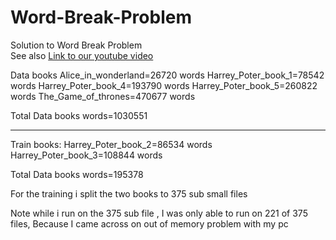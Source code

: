 # Word-Break-Problem
Solution to Word Break Problem<br/>
See also [Link to our youtube video](https://www.youtube.com/watch?v=j9V78UbdzWI/)



Data books
Alice_in_wonderland=26720 words 
Harrey_Poter_book_1=78542 words
Harrey_Poter_book_4=193790 words
Harrey_Poter_book_5=260822 words
The_Game_of_thrones=470677 words

Total Data books words=1030551

-----------------------------------
Train books:
Harrey_Poter_book_2=86534 words
Harrey_Poter_book_3=108844 words

Total Data books words=195378

For the training i split the two books to 375 sub small files 

Note
while i run on the 375 sub file ,
I was only able to run on 221 of 375 files, Because I came across on out of memory problem with my pc
